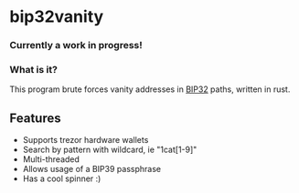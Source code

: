# bip32vanity
### Currently a work in progress!

### What is it? 

This program brute forces vanity addresses in [BIP32](https://github.com/bitcoin/bips/blob/master/bip-0032.mediawiki) paths, written in rust.

## Features

* Supports trezor hardware wallets
* Search by pattern with wildcard, ie "1cat[1-9]"
* Multi-threaded
* Allows usage of a BIP39 passphrase
* Has a cool spinner :)






